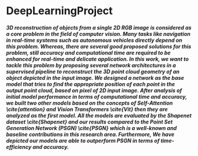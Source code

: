 # DeepLearningProject

##### 3D reconstruction of objects from a single 2D RGB image is considered as a core problem in the field of computer vision. Many tasks like navigation in real-time systems such as autonomous vehicles directly depend on this problem. Whereas, there are several good proposed solutions for this problem, still accuracy and computational time are required to be enhanced for real-time and delicate application. In this work, we want to tackle this problem by proposing several network architectures in a supervised pipeline to reconstruct the 3D point cloud geometry of an object depicted in the input image. We designed a network as the base model that tries to find the appropriate position of each point in the output point cloud, based on pixel of 2D input image. After analysis of initial model performance in terms of computational time and accuracy, we built two other models based on the concepts of Self-Attention \cite{attention} and Vision Transformers \cite{Vit} then they are analyzed as the first model. All the models are evaluated by the Shapenet dataset \cite{Shapenet} and our results compared to the Point Set Generation Network (PSGN) \cite{PSGN} which is a well-known and baseline contributions in this research area. Furthermore, We have depicted our models are able to outperform PSGN in terms of time-efficiency and accuracy.
